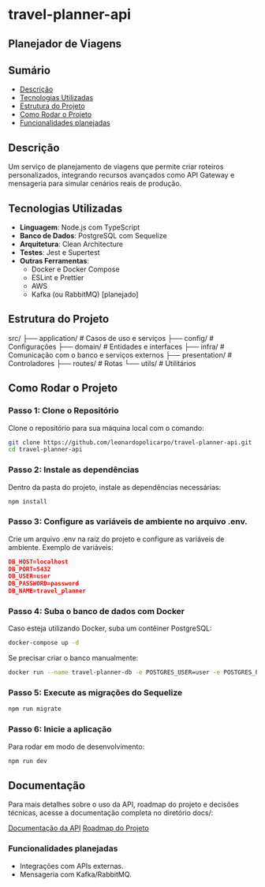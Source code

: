 # travel-planner-api

## Planejador de Viagens

## Sumário
- [Descrição](#descrição)
- [Tecnologias Utilizadas](#tecnologias-utilizadas)
- [Estrutura do Projeto](#estrutura-do-projeto)
- [Como Rodar o Projeto](#como-rodar-o-projeto)
- [Funcionalidades planejadas](#funcionalidades-planejadas)

## Descrição
Um serviço de planejamento de viagens que permite criar roteiros personalizados, integrando recursos avançados como API Gateway e mensageria para simular cenários reais de produção.

## Tecnologias Utilizadas
- **Linguagem**: Node.js com TypeScript
- **Banco de Dados**: PostgreSQL com Sequelize
- **Arquitetura**: Clean Architecture
- **Testes**: Jest e Supertest
- **Outras Ferramentas**:
  - Docker e Docker Compose
  - ESLint e Prettier
  - AWS
  - Kafka (ou RabbitMQ) [planejado]

## Estrutura do Projeto

src/
├── application/      # Casos de uso e serviços
├── config/           # Configurações
├── domain/           # Entidades e interfaces
├── infra/            # Comunicação com o banco e serviços externos
├── presentation/     # Controladores
├── routes/           # Rotas
└── utils/            # Utilitários

## Como Rodar o Projeto

### Passo 1: Clone o Repositório
Clone o repositório para sua máquina local com o comando:

```bash
git clone https://github.com/leonardopolicarpo/travel-planner-api.git
cd travel-planner-api
```

### Passo 2: Instale as dependências
Dentro da pasta do projeto, instale as dependências necessárias:

```bash
npm install
```

### Passo 3: Configure as variáveis de ambiente no arquivo .env.
Crie um arquivo .env na raiz do projeto e configure as variáveis de ambiente. Exemplo de variáveis:

```json
DB_HOST=localhost
DB_PORT=5432
DB_USER=user
DB_PASSWORD=password
DB_NAME=travel_planner
```

### Passo 4: Suba o banco de dados com Docker
Caso esteja utilizando Docker, suba um contêiner PostgreSQL:

```bash
docker-compose up -d
```

Se precisar criar o banco manualmente:

```bash
docker run --name travel-planner-db -e POSTGRES_USER=user -e POSTGRES_PASSWORD=password -e POSTGRES_DB=travel_planner -p 5432:5432 -d postgres
```

### Passo 5: Execute as migrações do Sequelize

```bash
npm run migrate
```

### Passo 6: Inicie a aplicação
Para rodar em modo de desenvolvimento:

```bash
npm run dev
```

## Documentação
Para mais detalhes sobre o uso da API, roadmap do projeto e decisões técnicas, acesse a documentação completa no diretório docs/:

[Documentação da API](https://docs.google.com/document/)
[Roadmap do Projeto](https://docs.google.com/document/)


### Funcionalidades planejadas
- Integrações com APIs externas.
- Mensageria com Kafka/RabbitMQ.
